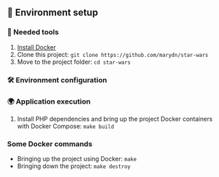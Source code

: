 ## 🚀 Environment setup

### 🐳 Needed tools

1. [Install Docker](https://www.docker.com/get-started)
2. Clone this project: `git clone https://github.com/marydn/star-wars`
3. Move to the project folder: `cd star-wars`

### 🛠️ Environment configuration

### 🌍 Application execution

1. Install PHP dependencies and bring up the project Docker containers with Docker Compose: `make build`

### Some Docker commands

- Bringing up the project using Docker: `make`
- Bringing down the project: `make destroy`